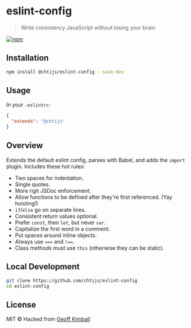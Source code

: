 # eslint-config

> Write consistency JavaScript without losing your brain

[![npm](https://img.shields.io/npm/v/@chtijs/eslint-config.svg?maxAge=2592000)](https://www.npmjs.com/package/@chtijs/eslint-config)

## Installation

```bash
npm install @chtijs/eslint-config --save-dev
```

## Usage

In your `.eslintrc`:

```json
{
  "extends": "@chtijs"
}
```

## Overview

Extends the default eslint config, parses with Babel, and adds the `import` plugin. Includes these hot rules:

- Two spaces for indentation.
- Single quotes.
- More rigit JSDoc enforcement.
- Allow functions to be defined after they're first referenced. (Yay hoisting!)
- `if`/`else` go on separate lines.
- Consistent return values optional.
- Prefer `const`, then `let`, but never `var`.
- Capitalize the first word in a comment.
- Put spaces around inline objects.
- Always use `===` and `!==`.
- Class methods must use `this` (otherwise they can be static).

## Local Development

```bash
git clone https://github.com/chtijs/eslint-config
cd eslint-config
```

## License

MIT &copy; Hacked from [Geoff Kimball](http://geoffkimball.com)
